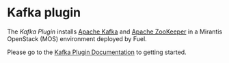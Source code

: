 Kafka plugin
=======================

The *Kafka Plugin* installs [Apache Kafka](http://kafka.apache.org) and
[Apache ZooKeeper](https://zookeeper.apache.org) in a
Mirantis OpenStack (MOS) environment deployed by Fuel.

Please go to the [Kafka Plugin Documentation](
http://fuel-plugin-kafka.readthedocs.org/en/latest/index.html)
to getting started.
